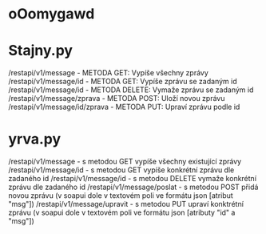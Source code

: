 # oOomygawd

# Stajny.py
/restapi/v1/message - METODA GET: Vypíše všechny zprávy
/restapi/v1/message/id - METODA GET: Vypíše zprávu se zadaným id
/restapi/v1/message/id - METODA DELETE: Vymaže zprávu se zadaným id
/restapi/v1/message/zprava - METODA POST: Uloží novou zprávu
/restapi/v1/message/id/zprava - METODA PUT: Upraví zprávu podle id

# yrva.py
/restapi/v1/message - s metodou GET vypíše všechny existující zprávy
/restapi/v1/message/id - s metodou GET vypíše konkrétní zprávu dle zadaného id
/restapi/v1/message/id - s metodou DELETE vymaže konkrétní zprávu dle zadaného id
/restapi/v1/message/poslat - s metodou POST přidá novou zprávu (v soapui dole v textovém poli ve formátu json [atribut "msg"])
/restapi/v1/message/upravit - s metodou PUT upraví konktrétní zprávu (v soapui dole v textovém poli ve formátu json [atributy "id" a "msg"])
